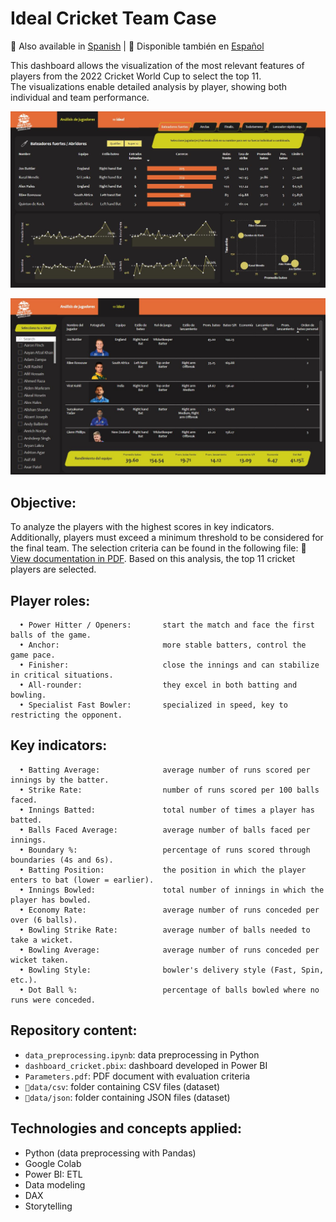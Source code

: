 # Ideal Cricket Team Case

📌 Also available in [Spanish](README.es.md) | 📌 Disponible también en [Español](README.es.md)

This dashboard allows the visualization of the most relevant features of players from the 2022 Cricket World Cup to select the top 11.  
The visualizations enable detailed analysis by player, showing both individual and team performance.

![](dashboard_analisis_jugadores.JPG)

![](dashboard_11ideal.JPG)

## Objective:

To analyze the players with the highest scores in key indicators. Additionally, players must exceed a minimum threshold to be considered for the final team. The selection criteria can be found in the following file: 📄 [View documentation in PDF](./Parameters.pdf). Based on this analysis, the top 11 cricket players are selected.

## Player roles:
```
  • Power Hitter / Openers:       start the match and face the first balls of the game.
  • Anchor:                       more stable batters, control the game pace.
  • Finisher:                     close the innings and can stabilize in critical situations.
  • All-rounder:                  they excel in both batting and bowling.
  • Specialist Fast Bowler:       specialized in speed, key to restricting the opponent.
```

## Key indicators:
```
  • Batting Average:              average number of runs scored per innings by the batter.
  • Strike Rate:                  number of runs scored per 100 balls faced.
  • Innings Batted:               total number of times a player has batted.
  • Balls Faced Average:          average number of balls faced per innings.
  • Boundary %:                   percentage of runs scored through boundaries (4s and 6s).
  • Batting Position:             the position in which the player enters to bat (lower = earlier).
  • Innings Bowled:               total number of innings in which the player has bowled.
  • Economy Rate:                 average number of runs conceded per over (6 balls).
  • Bowling Strike Rate:          average number of balls needed to take a wicket.
  • Bowling Average:              average number of runs conceded per wicket taken.
  • Bowling Style:                bowler's delivery style (Fast, Spin, etc.).
  • Dot Ball %:                   percentage of balls bowled where no runs were conceded.
```

## Repository content:

- `data_preprocessing.ipynb`: data preprocessing in Python
- `dashboard_cricket.pbix`: dashboard developed in Power BI
- `Parameters.pdf`: PDF document with evaluation criteria
- `📁data/csv`: folder containing CSV files (dataset)
- `📁data/json`: folder containing JSON files (dataset)

## Technologies and concepts applied:
  - Python (data preprocessing with Pandas)
  - Google Colab
  - Power BI: ETL
  - Data modeling
  - DAX
  - Storytelling
